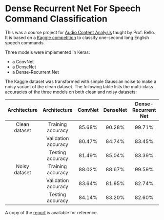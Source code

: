 # Dense Recurrent Net For Speech Command Classification

This was a course project for [Audio Content Analysis](https://wp.nyu.edu/jpbello/teaching/aca/) taught by Prof. Bello. It is based on a [Kaggle competition](https://www.kaggle.com/c/tensorflow-speech-recognition-challenge) to classify one-second long English speech commands.

Three models were implemented in Keras:
- a ConvNet
- a DenseNet
- a Dense-Recurrent Net

The Kaggle dataset was transformed with simple Gaussian noise to make a noisy variant of the clean dataset. The following table lists the multi-class accuracies of the three models on both clean and noisy datasets:

|  Architecture |     Architecture    | ConvNet | DenseNet | Dense-Recurrent Net |
|:-------------:|:-------------------:|:-------:|:--------:|:------------------:|
| Clean dataset |  Training accuracy  |  85.68% |  90.28%  |       99.71%       |
|               | Validation accuracy |  80.47% |  84.74%  |       83.45%       |
|               |   Testing accuracy  |  81.49% |  85.04%  |       83.39%       |
| Noisy dataset |  Training accuracy  |  88.02% |  88.67%  |       99.59%       |
|               | Validation accuracy |  83.64% |  81.95%  |       82.74%       |
|               |   Testing accuracy  |  84.14% |  83.20%  |       82.60%       |

A copy of the [report](./Report/Report.pdf) is available for reference.
